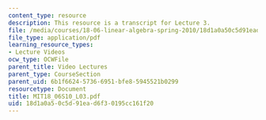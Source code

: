 ```yaml
---
content_type: resource
description: This resource is a transcript for Lecture 3.
file: /media/courses/18-06-linear-algebra-spring-2010/18d1a0a50c5d91ead6f30195cc161f20_MIT18_06S10_L03.pdf
file_type: application/pdf
learning_resource_types:
- Lecture Videos
ocw_type: OCWFile
parent_title: Video Lectures
parent_type: CourseSection
parent_uid: 6b1f6624-5736-6951-bfe8-5945521b0299
resourcetype: Document
title: MIT18_06S10_L03.pdf
uid: 18d1a0a5-0c5d-91ea-d6f3-0195cc161f20
---
```

